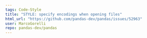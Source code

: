 ```yaml
---
tags: Code-Style
title: "STYLE: specify encodings when opening files"
html_url: "https://github.com/pandas-dev/pandas/issues/52963"
user: MarcoGorelli
repo: pandas-dev/pandas
---
```



